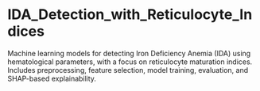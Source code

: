 # IDA_Detection_with_Reticulocyte_Indices
Machine learning models for detecting Iron Deficiency Anemia (IDA) using hematological parameters, with a focus on reticulocyte maturation indices. Includes preprocessing, feature selection, model training, evaluation, and SHAP-based explainability.
